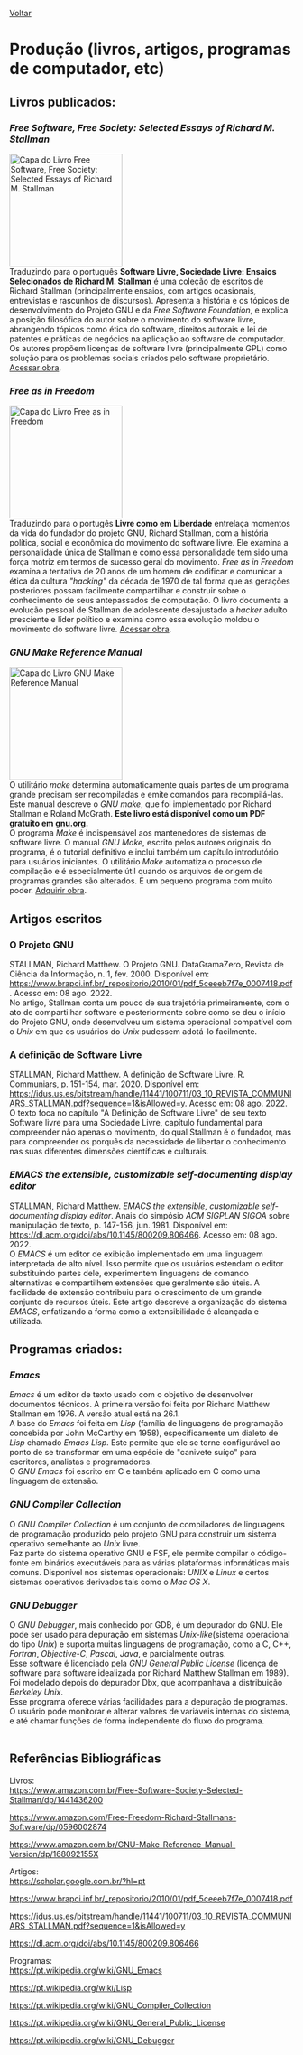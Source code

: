 [Voltar](intro.md)

Produção (livros, artigos, programas de computador, etc)
====
## Livros publicados:

### *Free Software, Free Society: Selected Essays of Richard M. Stallman*
<img src="https://images-na.ssl-images-amazon.com/images/I/51fgPvci7CL._SX367_BO1,204,203,200_.jpg" alt="Capa do Livro Free Software, Free Society: Selected Essays of Richard M. Stallman" width="200"/> <br />
Traduzindo para o português **Software Livre, Sociedade Livre: Ensaios Selecionados de Richard M. Stallman** é uma coleção de escritos de Richard Stallman (principalmente ensaios, com artigos ocasionais, entrevistas e rascunhos de discursos). Apresenta a história e os tópicos de desenvolvimento do Projeto GNU e da *Free Software Foundation*, e explica a posição filosófica do autor sobre o movimento do software livre, abrangendo tópicos como ética do software, direitos autorais e lei de patentes e práticas de negócios na aplicação ao software de computador. Os autores propõem licenças de software livre (principalmente GPL) como solução para os problemas sociais criados pelo software proprietário. [Acessar obra](https://www.gnu.org/philosophy/fsfs/rms-essays.pdf). <br />

### *Free as in Freedom*
<img src="https://images-na.ssl-images-amazon.com/images/I/51Oddl8FzfL._SY361_BO1,204,203,200_.jpg" alt="Capa do Livro Free as in Freedom" width="200"/> <br />
Traduzindo para o portugês **Livre como em Liberdade** entrelaça momentos da vida do fundador do projeto GNU, Richard Stallman, com a história política, social e econômica do movimento do software livre. Ele examina a personalidade única de Stallman e como essa personalidade tem sido uma força motriz em termos de sucesso geral do movimento. *Free as in Freedom* examina a tentativa de 20 anos de um homem de codificar e comunicar a ética da cultura *"hacking"* da década de 1970 de tal forma que as gerações posteriores possam facilmente compartilhar e construir sobre o conhecimento de seus antepassados de computação. O livro documenta a evolução pessoal de Stallman de adolescente desajustado a *hacker* adulto presciente e líder político e examina como essa evolução moldou o movimento do software livre.
[Acessar obra](https://sagitter.fedorapeople.org/faif-2.0.pdf). <br />

### *GNU Make Reference Manual*
<img src="https://images-na.ssl-images-amazon.com/images/I/41BsDc2ZGnL._SX384_BO1,204,203,200_.jpg" alt="Capa do Livro GNU Make Reference Manual" width="200"/> <br />
O utilitário *make* determina automaticamente quais partes de um programa grande precisam ser recompiladas e emite comandos para recompilá-las. Este manual descreve o *GNU make*, que foi implementado por Richard Stallman e Roland McGrath. **Este livro está disponível como um PDF gratuito em [gnu.org](https://www.gnu.org/).** <br />
O programa *Make* é indispensável aos mantenedores de sistemas de software livre. O manual *GNU Make*, escrito pelos autores originais do programa, é o tutorial definitivo e inclui também um capítulo introdutório para usuários iniciantes. O utilitário *Make* automatiza o processo de compilação e é especialmente útil quando os arquivos de origem de programas grandes são alterados. É um pequeno programa com muito poder.
[Adquirir obra](https://www.amazon.com/GNU-Make-Reference-Manual-Version/dp/168092155X). <br />

## Artigos escritos

### O Projeto GNU
STALLMAN, Richard Matthew. O Projeto GNU. DataGramaZero, Revista de Ciência da Informação, n. 1, fev. 2000. Disponível em: https://www.brapci.inf.br/_repositorio/2010/01/pdf_5ceeeb7f7e_0007418.pdf. Acesso em: 08 ago. 2022.
<br />
No artigo, Stallman conta um pouco de sua trajetória primeiramente, com o ato de compartilhar software e posteriormente sobre como se deu o início do Projeto GNU, onde desenvolveu um sistema operacional compatível com o *Unix* em que os usuários do *Unix* pudessem adotá-lo facilmente.

### A definição de Software Livre
STALLMAN, Richard Matthew. A definição de Software Livre. R. Communiars, p. 151-154, mar. 2020. Disponível em: https://idus.us.es/bitstream/handle/11441/100711/03_10_REVISTA_COMMUNIARS_STALLMAN.pdf?sequence=1&isAllowed=y. Acesso em: 08 ago. 2022.
<br/>
O texto foca no capítulo "A Definição de Software Livre" de seu texto Software livre para uma Sociedade Livre, capítulo fundamental para compreender não apenas
o movimento, do qual Stallman é o fundador, mas para compreender os porquês da necessidade de libertar o conhecimento nas suas diferentes dimensões científicas e culturais.

### *EMACS the extensible, customizable self-documenting display editor*
STALLMAN, Richard Matthew. *EMACS the extensible, customizable self-documenting display editor*. Anais do simpósio *ACM SIGPLAN SIGOA* sobre manipulação de texto, p. 147-156, jun. 1981. Disponível em: https://dl.acm.org/doi/abs/10.1145/800209.806466. Acesso em: 08 ago. 2022.
<br/>
O *EMACS* é um editor de exibição implementado em uma linguagem interpretada de alto nível. Isso permite que os usuários estendam o editor substituindo partes dele, experimentem linguagens de comando alternativas e compartilhem extensões que geralmente são úteis. A facilidade de extensão contribuiu para o crescimento de um grande conjunto de recursos úteis. Este artigo descreve a organização do sistema *EMACS*, enfatizando a forma como a extensibilidade é alcançada e utilizada.

## Programas criados:

### *Emacs*
*Emacs* é um editor de texto usado com o objetivo de desenvolver documentos técnicos. A primeira versão foi feita por Richard Matthew Stallman em 1976. A versão atual está na 26.1. <br />
A base do *Emacs* foi feita em *Lisp* (família de linguagens de programação concebida por John McCarthy em 1958), especificamente um dialeto de *Lisp* chamado *Emacs Lisp*. Este permite que ele se torne configurável ao ponto de se transformar em uma espécie de "canivete suíço" para escritores, analistas e programadores.
<br />
O *GNU Emacs* foi escrito em C e também aplicado em C como uma linguagem de extensão.
<br />

### *GNU Compiler Collection*
O *GNU Compiler Collection* é um conjunto de compiladores de linguagens de programação produzido pelo projeto GNU para construir um sistema operativo semelhante ao *Unix* livre.
<br/>
Faz parte do sistema operativo GNU e FSF, ele permite compilar o código-fonte em binários executáveis para as várias plataformas informáticas mais comuns. Disponível nos sistemas operacionais: *UNIX* e *Linux* e certos sistemas operativos derivados tais como o *Mac OS X*.
<br />

### *GNU Debugger*
O *GNU Debugger*, mais conhecido por GDB, é um depurador do GNU. Ele pode ser usado para depuração em sistemas *Unix-like*(sistema operacional do tipo *Unix*) e suporta muitas linguagens de programação, como a C, C++, *Fortran*, *Objective-C*, *Pascal*, *Java*, e parcialmente outras.
<br />
Esse software é licenciado pela *GNU General Public License* (licença de software para software idealizada por Richard Matthew Stallman em 1989). Foi modelado depois do depurador Dbx, que acompanhava a distribuição *Berkeley Unix*.
<br />
Esse programa oferece várias facilidades para a depuração de programas. O usuário pode monitorar e alterar valores de variáveis internas do sistema, e até chamar funções de forma independente do fluxo do programa.
<br /><br />

## Referências Bibliográficas
Livros: <br />
https://www.amazon.com.br/Free-Software-Society-Selected-Stallman/dp/1441436200

https://www.amazon.com/Free-Freedom-Richard-Stallmans-Software/dp/0596002874

https://www.amazon.com.br/GNU-Make-Reference-Manual-Version/dp/168092155X

Artigos: <br />
https://scholar.google.com.br/?hl=pt

https://www.brapci.inf.br/_repositorio/2010/01/pdf_5ceeeb7f7e_0007418.pdf

https://idus.us.es/bitstream/handle/11441/100711/03_10_REVISTA_COMMUNIARS_STALLMAN.pdf?sequence=1&isAllowed=y

https://dl.acm.org/doi/abs/10.1145/800209.806466

Programas: <br />
https://pt.wikipedia.org/wiki/GNU_Emacs

https://pt.wikipedia.org/wiki/Lisp

https://pt.wikipedia.org/wiki/GNU_Compiler_Collection

https://pt.wikipedia.org/wiki/GNU_General_Public_License

https://pt.wikipedia.org/wiki/GNU_Debugger
